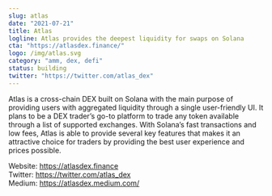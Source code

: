 ```yaml
---
slug: atlas
date: "2021-07-21"
title: Atlas
logline: Atlas provides the deepest liquidity for swaps on Solana
cta: "https://atlasdex.finance/"
logo: /img/atlas.svg
category: "amm, dex, defi"
status: building
twitter: "https://twitter.com/atlas_dex"
---
```


Atlas is a cross-chain DEX built on Solana with the main purpose of providing users with aggregated liquidity through a single user-friendly UI. It plans to be a DEX trader’s go-to platform to trade any token available through a list of supported exchanges. With Solana’s fast transactions and low fees, Atlas is able to provide several key features that makes it an attractive choice for traders by providing the best user experience and prices possible.

Website: https://atlasdex.finance </br>
Twitter: https://twitter.com/atlas_dex </br>
Medium: https://atlasdex.medium.com/ </br>
